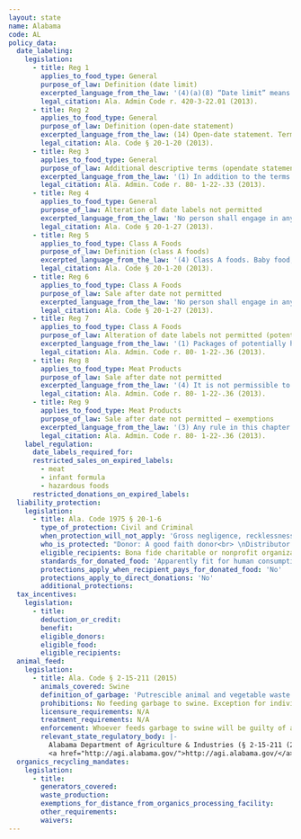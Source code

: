 ```yaml
---
layout: state
name: Alabama
code: AL
policy_data:
  date_labeling:
    legislation:
      - title: Reg 1
        applies_to_food_type: General
        purpose_of_law: Definition (date limit)
        excerpted_language_from_the_law: '(4)(a)(8) “Date limit” means all terms reasonably construed to mean food is not intended to be used or sold after the date limit, or that food quality is best before the date limit, and includes but is not limited to the terms “Sell By;” “Freeze By;” “Sell or Freeze By;” “Not to be Sold After;” “Best if Used By;” “Best if Purchased By,” “Expiration;” or other similar designations.'
        legal_citation: Ala. Admin Code r. 420-3-22.01 (2013).
      - title: Reg 2
        applies_to_food_type: General
        purpose_of_law: Definition (open-date statement)
        excerpted_language_from_the_law: (14) Open-date statement. Terms “Sell By”; “Freeze By”; “Sell or Freeze By”; “Not to be Sold After”; “Best if Used By”; “Expiration”; or other terms as defined by rules or regulations; or a date without additional words shall be considered an open-date statement
        legal_citation: Ala. Code § 20-1-20 (2013).
      - title: Reg 3
        applies_to_food_type: General
        purpose_of_law: Additional descriptive terms (opendate statement)
        excerpted_language_from_the_law: '(1) In addition to the terms listed in §20-1-20 (definitions) for (14) open date statements, the following list of terms and other terms with similar import, shall also be included and considered as open date statements: (a) “For full fresh flavor use by” (b) “For best quality purchase and use by date shown” (c) “Use/freeze by” (d) “Prepare or freeze by” (e) “For wholesome great taste, serve before date stamped below” (f) “Best when purchase by date” (g) “Best if sold by” (h) “Best used by” (i) “Product expiration” (j) “Expiration date” (k) “Best by” (l) “Best before” (m) “Best when purchase by” (n) “Use before” (o) “Use by” (p) “Full freshness until date shown when stored unopened at 40 or below” (q) “Prepare by” (r) “Fresh until” (s) “Use or freeze by” (t) “Sell or use by” (u) “Freshness through”'
        legal_citation: Ala. Admin. Code r. 80- 1-22-.33 (2013).
      - title: Reg 4
        applies_to_food_type: General
        purpose_of_law: Alteration of date labels not permitted
        excerpted_language_from_the_law: 'No person shall engage in any of the following activities within this state: . . . (3)a. Obscure, remove, or otherwise render illegible any information appearing on beverage labels, packages, or containers related to production information, best before dates, or other disclosure printed on, affixed to, or appearing on the labels, packages, or containers. b. This subdivision shall not apply to any alteration of a beverage label, package, or container made by, or at the direction of, either the owner of the trademark rights to the brand that appears on the beverage label, package, or container or an authorized manufacturer of the beverage. c. This subdivision shall not apply to alcoholic beverages as defined in Section 28-3-1. d. This subdivision shall not apply to any entity, organization, or association, including, but not limited to, a nonprofit or other fund-raising organization that does not operate for a commercial purpose. (4)a. Store or transport any beverage product that bears a labeling that has been obscured, removed, or rendered illegible as described in subdivision (3). b. This subdivision shall not apply to any alteration of a beverage label, package, or container made by, or at the direction of, either the owner of the trademark rights to the brand that appears on the beverage label, package, or container or an authorized manufacturer of the beverage.'
        legal_citation: Ala. Code § 20-1-27 (2013).
      - title: Reg 5
        applies_to_food_type: Class A Foods
        purpose_of_law: Definition (class A foods)
        excerpted_language_from_the_law: '(4) Class A foods. Baby food, infant formula, and potentially hazardous food.'
        legal_citation: Ala. Code § 20-1-20 (2013).
      - title: Reg 6
        applies_to_food_type: Class A Foods
        purpose_of_law: Sale after date not permitted
        excerpted_language_from_the_law: 'No person shall engage in any of the following activities within this state: . . . (2) Sell or offer for sale out-of-date Class A foods which include baby food, infant formula, and potentially hazardous food.'
        legal_citation: Ala. Code § 20-1-27 (2013).
      - title: Reg 7
        applies_to_food_type: Class A Foods
        purpose_of_law: Alteration of date labels not permitted (potentially hazardous foods)
        excerpted_language_from_the_law: '(1) Packages of potentially hazardous foods bearing an open date statement are not to be repacked or relabeled or otherwise altered in a manner that would change the open date statement originally placed on the package. It is not permissible to reprocess products by freezing, slicing, grinding, cubing, dicing, marinating, chopping, or other similar methods unless the original open date statement is maintained on the product label.'
        legal_citation: Ala. Admin. Code r. 80- 1-22-.36 (2013).
      - title: Reg 8
        applies_to_food_type: Meat Products
        purpose_of_law: Sale after date not permitted
        excerpted_language_from_the_law: '(4) It is not permissible to freeze, sell, or offer for sale any ready-to-eat meat product after the expiration of the open-date statement. It is not permissible to freeze, sell, or offer for sale a product having the appearance of a ready-to-eat meat product (e.g., smoked sausages and smoked hams) after the expiration of the open-date statement unless such product bears labeling to include safe handling statements and proper cooking instructions.'
        legal_citation: Ala. Admin. Code r. 80- 1-22-.36 (2013).
      - title: Reg 9
        applies_to_food_type: Meat Products
        purpose_of_law: Sale after date not permitted – exemptions
        excerpted_language_from_the_law: '(3) Any rule in this chapter to the contrary not withstanding, meat products bearing an open-date statement may be frozen and sold after the original expiration date only if all the following stipulations are met: (a) The product is a fresh or raw meat product that is frozen prior to the expiration of the open-date statement. (b) The product is labeled “Frozen on _______,” with the month, day, and year the product is frozen in the blank. (c) The original open-date statement is maintained on the product package. (d) If offered for sale at retail, the product is frozen and labeled and sold only to a household consumer by the same establishment that originally offered the product for retail sale. (e) If offered for sale at wholesale (i.e., warehouse, manufacturer, or distributor) the product is frozen and labeled and sold only to the end user (i.e., consumer, restaurant, or hotel). Provided however that consumer ready packages of fresh or raw meat can be sold to retail establishments if all other provisions of this rule are followed and each package is properly labeled. (f) Products frozen before the expiration of the open-date statement may not be thawed or further processed in any manner. (g) All products properly frozen and labeled must also maintain the safe handling labels as mandated through USDA. (h) Products not properly labeled, re-labeled or exempted as set forth in (a) through (h) of this rule shall be deemed date expired and shall be included in the equivalent number utilized to determine the applicable class of violation as determined by Rule No. 80-1-22-.32. (i) Nothing in this paragraph (3) of Rule 80-1-22-.36 shall preclude a manufacturer or wholesaler or retailer from having more stringent requirements for their products. Nothing in this paragraph is intended to negate the agreement between sellers of these products concerning guarantees or credit for expired products'
        legal_citation: Ala. Admin. Code r. 80- 1-22-.36 (2013).
    label_regulation:
      date_labels_required_for:
      restricted_sales_on_expired_labels:
        - meat
        - infant formula
        - hazardous foods
      restricted_donations_on_expired_labels:
  liability_protection:
    legislation:
      - title: Ala. Code 1975 § 20-1-6
        type_of_protection: Civil and Criminal
        when_protection_will_not_apply: 'Gross negligence, recklessness, or intentional misconduct'
        who_is_protected: "Donor: A good faith donor<br> \nDistributor: Charitable or nonprofit organization"
        eligible_recipients: Bona fide charitable or nonprofit organization
        standards_for_donated_food: 'Apparently fit for human consumption; includes food not readily marketable due to appearance, freshness, grade, or surplus'
        protections_apply_when_recipient_pays_for_donated_food: 'No'
        protections_apply_to_direct_donations: 'No'
        additional_protections:
  tax_incentives:
    legislation:
      - title:
        deduction_or_credit:
        benefit:
        eligible_donors:
        eligible_food:
        eligible_recipients:
  animal_feed:
    legislation:
      - title: Ala. Code § 2-15-211 (2015)
        animals_covered: Swine
        definition_of_garbage: 'Putrescible animal and vegetable waste resulting from the handling, preparation, cooking and consumption of foods including animal and fowl carcasses or parts thereof; provided, that citrus pulps, pea vines, bakery waste, candy kitchen waste and dairy products waste from milk processing plants shall not be included in this definition when such waste has not been mixed with or in contact with other animal or vegetable waste. § 2-15-211 (2015).'
        prohibitions: No feeding garbage to swine. Exception for individuals feeding household garbage. § 2-15-211 (2015).
        licensure_requirements: N/A
        treatment_requirements: N/A
        enforcement: Whoever feeds garbage to swine will be guilty of a misdemeanor and fined up to $500 and imprisoned for up to 6 months. § 2-15-211 (2015).
        relevant_state_regulatory_body: |-
          Alabama Department of Agriculture & Industries (§ 2-15-211 (2015)),
          <a href="http://agi.alabama.gov/">http://agi.alabama.gov/</a>.
  organics_recycling_mandates:
    legislation:
      - title:
        generators_covered:
        waste_production:
        exemptions_for_distance_from_organics_processing_facility:
        other_requirements:
        waivers:
---
```

